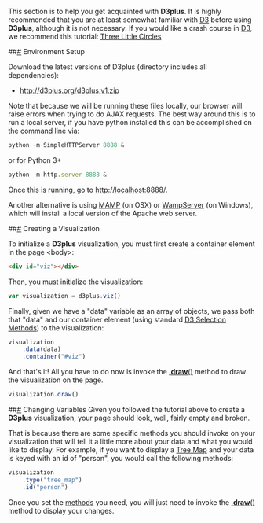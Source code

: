 This section is to help you get acquainted with **D3plus**. It is highly recommended that you are at least somewhat familiar with [D3](http://d3js.org/) before using **D3plus**, although it is not necessary. If you would like a crash course in [D3](http://d3js.org/), we recommend this tutorial: [Three Little Circles](http://mbostock.github.io/d3/tutorial/circle.html)

##<a name="setup" href="#setup">#</a> Environment Setup

Download the latest versions of D3plus (directory includes all dependencies):

* <http://d3plus.org/d3plus.v1.zip>

Note that because we will be running these files locally, our browser will raise errors when trying to do AJAX requests. The best way around this is to run a local server, if you have python installed this can be accomplished on the command line via:

```js
python -m SimpleHTTPServer 8888 &
```

or for Python 3+

```js
python -m http.server 8888 &
```

Once this is running, go to <http://localhost:8888/>.

Another alternative is using [MAMP](http://www.mamp.info/) (on OSX) or [WampServer](http://www.wampserver.com/) (on Windows), which will install a local version of the Apache web server.

##<a name="viz" href="#wiki-viz">#</a> Creating a Visualization

To initialize a **D3plus** visualization, you must first create a container element in the page &#60;body&#62;:

```html
<div id="viz"></div> 
```

Then, you must initialize the visualization:

```js
var visualization = d3plus.viz()
```

Finally, given we have a "data" variable as an array of objects, we pass both that "data" and our container element (using standard [D3 Selection Methods](https://github.com/mbostock/d3/wiki/Selections#selecting-elements)) to the visualization:

```js
visualization
	.data(data)
	.container("#viz")
```

And that's it! All you have to do now is invoke the [.**draw**()](wiki/Visualization-Methods#draw) method to draw the visualization on the page.

```js
visualization.draw()
```

##<a name="variables" href="#wiki-variables">#</a> Changing Variables
Given you followed the tutorial above to create a **D3plus** visualization, your page should look, well, fairly empty and broken.

That is because there are some specific methods you should invoke on your visualization that will tell it a little more about your data and what you would like to display. For example, if you want to display a [Tree Map](wiki/Visualization-Types#tree_map) and your data is keyed with an id of "person", you would call the following methods:

```js
visualization
	.type("tree_map")
	.id("person")
```

Once you set the [methods](wiki/Visualization-Methods) you need, you will just need to invoke the [.**draw**()](wiki/Visualization-Methods#draw) method to display your changes.
